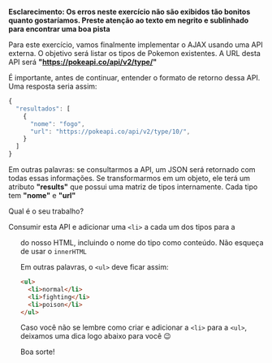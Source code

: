 **Esclarecimento: Os erros neste exercício não são exibidos tão bonitos quanto gostaríamos. Preste atenção ao texto em negrito e sublinhado para encontrar uma boa pista**

Para este exercício, vamos finalmente implementar o AJAX usando uma API externa. O objetivo será listar os tipos de Pokemon existentes. A URL desta API será **"https://pokeapi.co/api/v2/type/"**

É importante, antes de continuar, entender o formato de retorno dessa API. Uma resposta seria assim:

```javascript
{
  "resultados": [
    {
      "nome": "fogo",
      "url": "https://pokeapi.co/api/v2/type/10/",
    }
  ]
}
```

Em outras palavras: se consultarmos a API, um JSON será retornado com todas essas informações. Se transformarmos em um objeto, ele terá um atributo **"results"** que possui uma matriz de tipos internamente. Cada tipo tem **"nome"** e **"url"**

Qual é o seu trabalho?

Consumir esta API e adicionar uma `<li>` a cada um dos tipos para a <ul> do nosso HTML, incluindo o nome do tipo como conteúdo. Não esqueça de usar o `innerHTML`

Em outras palavras, o `<ul>` deve ficar assim:

```html
<ul>
  <li>normal</li>
  <li>fighting</li>
  <li>poison</li>
</ul>
```

Caso você não se lembre como criar e adicionar a `<li>` para a `<ul>`, deixamos uma dica logo abaixo para você :wink:

Boa sorte!
